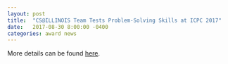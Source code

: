 ```yaml
---
layout: post
title:  "CS@ILLINOIS Team Tests Problem-Solving Skills at ICPC 2017"
date:   2017-08-30 8:00:00 -0400
categories: award news
---
```


More details can be found [here](http://cs.illinois.edu/news/cs-illinois-team-tests-problem-solving-skills-icpc-2017).